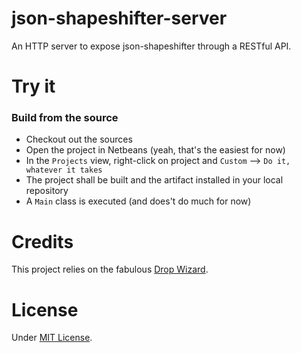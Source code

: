# json-shapeshifter-server

An HTTP server to expose json-shapeshifter through a RESTful API.

# Try it

### Build from the source

* Checkout out the sources
* Open the project in Netbeans (yeah, that's the easiest for now)
* In the `Projects` view, right-click on project and `Custom` --> `Do it, whatever it takes`
* The project shall be built and the artifact installed in your local repository
* A `Main` class is executed (and does't do much for now)

# Credits

This project relies on the fabulous [Drop Wizard](http://http://dropwizard.io/).

# License

Under [MIT License](http://opensource.org/licenses/MIT).